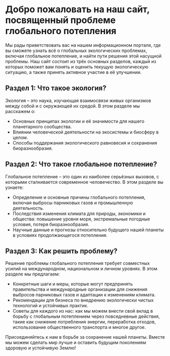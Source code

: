 # Добро пожаловать на наш сайт, посвященный проблеме глобального потепления

Мы рады приветствовать вас на нашем информационном портале, где вы сможете узнать всё о глобальных экологических проблемах, включая глобальное потепление, и найти пути решения этой насущной проблемы. Наш сайт состоит из трёх основных разделов, каждый из которых поможет вам понять и оценить текущую экологическую ситуацию, а также принять активное участие в её улучшении.

## Раздел 1: Что такое экология?
Экология – это наука, изучающая взаимосвязи живых организмов между собой и с окружающей их средой. В этом разделе мы расскажем о:

- Основных принципах экологии и её значимости для нашего планетарного сообщества.
- Влиянии человеческой деятельности на экосистемы и биосферу в целом.
- Способы поддержания экологического равновесия и сохранения биоразнообразия.

## Раздел 2: Что такое глобальное потепление?
Глобальное потепление – это один из наиболее серьёзных вызовов, с которыми сталкивается современное человечество. В этом разделе вы узнаете:

- Определение и основные причины глобального потепления, включая выбросы парниковых газов и промышленную деятельность.
- Последствия изменения климата для природы, экономики и общества: повышение уровня моря, экстремальные погодные условия, потеря биоразнообразия.
- Научные данные и прогнозы относительно будущего нашей планеты в условиях продолжающегося потепления.

## Раздел 3: Как решить проблему?
Решение проблемы глобального потепления требует совместных усилий на международном, национальном и личном уровнях. В этом разделе мы предлагаем:

- Конкретные шаги и меры, которые могут предпринять правительства и международные организации для снижения выбросов парниковых газов и адаптации к изменениям климата.
- Рекомендации для бизнеса по внедрению экологически чистых технологий и устойчивых практик.
- Советы для каждого из нас: как мы можем внести свой вклад в борьбу с глобальным потеплением через повседневные действия, такие как снижение потребления энергии, переработка отходов, использование общественного транспорта и многое другое.

Присоединяйтесь к нам в борьбе за сохранение нашей планеты. Вместе мы можем сделать мир лучше и оставить будущим поколениям здоровую и устойчивую Землю!

